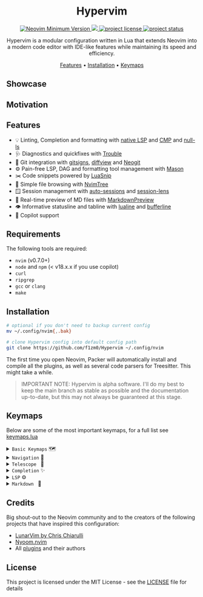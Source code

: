 <h1 align="center">Hypervim</h1>

<p align="center">
  <a href="https://github.com/neovim/neovim/releases">
    <img alt="Neovim Minimum Version" src="https://img.shields.io/badge/Neovim-0.7.0+-blueviolet.svg?style=for-the-badge&labelColor=282a36&logo=Neovim&logoColor=white)](https://github.com/neovim/neovim">
</a>
  <a href="https://github.com/f1zm0/Hypervim/commits/master">
    <img src="https://img.shields.io/github/last-commit/f1zm0/Hypervim.svg?style=for-the-badge&labelColor=a33628"/>
  </a>
<a href="https://github.com/f1zm0/Hypervim/LICENSE">
    <img src="https://img.shields.io/github/license/f1zm0/Hypervim?style=for-the-badge&labelColor=282a36" alt="project license">
</a>
<a href="#"> <img src="https://img.shields.io/badge/Status-Alpha-informational?style=for-the-badge" alt="project status"> </a>
</p>

<p align="center">
  Hypervim is a modular configuration written in Lua that extends Neovim into a modern code editor with IDE-like features while maintaining its speed and efficiency.
</p>

<p align="center">
  <a href="#features">Features</a> •
  <a href="#installation">Installation</a> •
  <a href="#keymaps">Keymaps</a>
</p>

## Showcase

## Motivation

## Features

- 💡 Linting, Completion and formatting with [native LSP](https://neovim.io/doc/user/lsp.html) and [CMP](https://github.com/hrsh7th/nvim-cmp) and [null-ls](https://github.com/jose-elias-alvarez/null-ls.nvim)
- 🩺 Diagnostics and quickfixes with [Trouble](https://github.com/folke/trouble.nvim)
- 🔀 Git integration with [gitsigns](https://github.com/lewis6991/gitsigns.nvim), [diffview](https://github.com/indrets/diffview.nvim) and [Neogit](https://github.com/TimUntersberger/neogit)
- ⚙️ Pain-free LSP, DAG and formatting tool management with [Mason](https://github.com/williamboman/mason.nvim)
- ✂️ Code snippets powered by [LuaSnip](https://github.com/sirverL3MON4D3/LuaSnip)
- 📁 Simple file browsing with [NvimTree](https://github.com/nvim-tree/nvim-tree.lua)
- 🪟 Session management with [auto-sessions](https://github.com/rmagatti/auto-session) and [session-lens](https://github.com/rmagatti/session-lens)
- 📖 Real-time preview of MD files with [MarkdownPreview](#)
- 👁️ Informative statusline and tabline with [lualine](https://github.com/nvim-lualine/nvim-lualine) and [bufferline](https://github.com/akinsho/bufferline.nvim)
- 🤖 Copilot support

## Requirements

The following tools are required:

- `nvim` (v0.7.0+)
- `node` and `npm` (< v18.x.x if you use copilot)
- `curl`
- `ripgrep`
- `gcc` or `clang`
- `make`

## Installation

```sh
# optional if you don't need to backup current config
mv ~/.config/nvim{,.bak}

# clone Hypervim config into default config path
git clone https://github.com/f1zm0/Hypervim ~/.config/nvim
```

The first time you open Neovim, Packer will automatically install and compile all the plugins, as well as several code parsers for Treesitter. This might take a while.

> IMPORTANT NOTE: Hypervim is alpha software. I'll do my best to keep the main branch as stable as possible and the documentation up-to-date, but this may not always be guaranteed at this stage.

## Keymaps

Below are some of the most important keymaps, for a full list see [keymaps.lua](#)

<details><summary><code>Basic Keymaps</code> 🗺️</summary>
<p>

| Function                  | Keymap       |
| ------------------------- | ------------ |
| Leader Key                | `,`          |
| Close everything and exit | `<leader>q`  |
| Sync packages             | `<leader>ps` |
| Delete buffer             | `<leader>d`  |
| Close window              | `<leader>c`  |
| Expand window             | `<leader>z`  |

</p>
</details>

<details><summary><code>Navigation</code> 🧭</summary>
<p>

| Function                  | Keymap      |
| ------------------------- | ----------- |
| Navigate to left window   | `Ctrl+h`    |
| Navigate to right window  | `Ctrl+l`    |
| Navigate to top window    | `Ctrl+k`    |
| Navigate to bottom window | `Ctrl+j`    |
| Horizontal split          | `\`         |
| Vertical split            | `\|`        |
| Next buffer               | `Tab`       |
| Previous buffer           | `Shift+Tab` |

</p>
</details>

<details><summary><code>Telescope </code> 🔭 </summary>
<p>

| Function                | Keymap          |
| ----------------------- | --------------- |
| Find files (fzf syntax) | `<Leader>ff`    |
| Find buffers            | `<Leader>fb`    |
| Find notifications      | `<Leader>fn`    |
| Find with ripgrep       | `<Leader>fg`    |
| Next result             | `Ctrl+n` or `↓` |
| Previous result         | `Ctrl+p` or `↑` |

</p>
</details>

<details><summary><code>Completion</code> ✨</summary>
<p>

| Function            | Keymap          |
| ------------------- | --------------- |
| Next suggestion     | `Ctrl+n` or `↓` |
| Previous suggestion | `Ctrl+p` or `↑` |
| Accept suggestion   | `Enter`         |

</p>
</details>

<details><summary><code>LSP</code> ⚙️</summary>
<p>

| Function                     | Keymap       |
| ---------------------------- | ------------ |
| Go to definition             | `gd`         |
| Go to declaration            | `gD`         |
| Show references              | `gr`         |
| Show errors and warnings     | `<leader>T`  |
| Rename hovered item          | `<leader>rn` |
| Show info about hovered item | `K`          |

</p>
</details>

<details><summary><code>Markdown </code> 📜</summary>
<p>

| Function         | Keymap       |
| ---------------- | ------------ |
| :MarkdownPreview | `<Leader>mp` |
| :GenTOCGFM       | `<Leader>mt` |

</p>
</details>

## Credits

Big shout-out to the Neovim community and to the creators of the following projects that have inspired this configuration:

- [LunarVim by Chris Chiarulli](https://github.com/LunarVim/LunarVim)
- [Nyoom.nvim](https://github.com/nyoom-engineering/nyoom.nvim)
- All [plugins](lua/hvim/packer.lua#35) and their authors

## License

This project is licensed under the MIT License - see the [LICENSE](LICENSE) file for details
